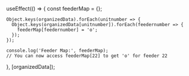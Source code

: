 useEffect(() => {
    const feederMap = {};

    Object.keys(organizedData).forEach(unitnumber => {
      Object.keys(organizedData[unitnumber]).forEach(feedernumber => {
        feederMap[feedernumber] = 'o';
      });
    });

    console.log('Feeder Map:', feederMap);
    // You can now access feederMap[22] to get 'o' for feeder 22
  }, [organizedData]);
